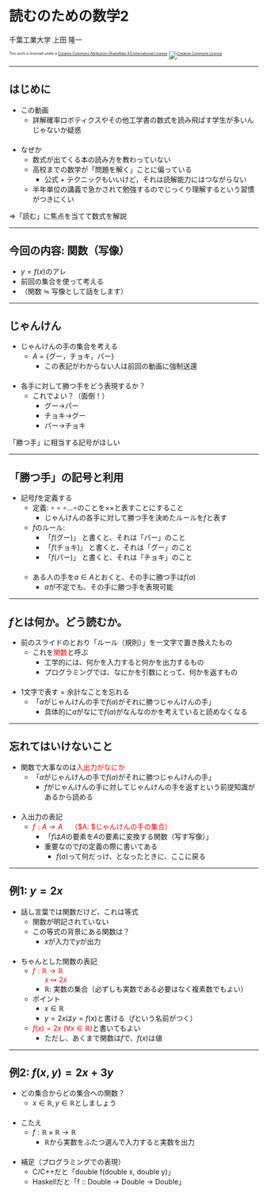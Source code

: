 $\newcommand{\V}[1]{\boldsymbol{#1}}$

# 読むのための数学2

千葉工業大学 上田 隆一

<p style="font-size:50%">
This work is licensed under a <a rel="license" href="http://creativecommons.org/licenses/by-sa/4.0/">Creative Commons Attribution-ShareAlike 4.0 International License</a>.
<a rel="license" href="http://creativecommons.org/licenses/by-sa/4.0/">
<img alt="Creative Commons License" style="border-width:0" src="https://i.creativecommons.org/l/by-sa/4.0/88x31.png" /></a>
</p>

---

## はじめに

* この動画
    * 詳解確率ロボティクスやその他工学書の数式を読み飛ばす学生が多いんじゃないか疑惑<br />　
* なぜか
    * 数式が出てくる本の読み方を教わっていない
    * 高校までの数学が「問題を解く」ことに偏っている
        * 公式 + テクニックもいいけど，それは読解能力にはつながらない
    * 半年単位の講義で急かされて勉強するのでじっくり理解するという習慣がつきにくい


$\Rightarrow$「読む」に焦点を当てて数式を解説

---

## 今回の内容: 関数（写像）

* $y = f(x)$のアレ
* 前回の集合を使って考える
* （関数 $\fallingdotseq$ 写像として話をします）

---

## じゃんけん

* じゃんけんの手の集合を考える
  * $A$ = {グー，チョキ，パー}
    * この表記がわからない人は前回の動画に強制送還<br />　
* 各手に対して勝つ手をどう表現するか？
  * これでよい？（面倒！）
    * グー$\rightarrow$パー
    * チョキ$\rightarrow$グー
    * パー$\rightarrow$チョキ

「勝つ手」に相当する記号がほしい

---

## 「勝つ手」の記号と利用

* 記号$f$を定義する
  * 定義: $\circ\circ\circ\dots\circ$のことを$\times\times$と表すことにすること
    * じゃんけんの各手に対して勝つ手を決めたルールを$f$と表す
  * $f$のルール: 
    * 「$f$(グー)」 と書くと、それは「パー」のこと
    * 「$f$(チョキ)」 と書くと、それは「グー」のこと
    * 「$f$(パー)」 と書くと、それは「チョキ」のこと<br />　
  * ある人の手を$a \in A$とおくと、その手に勝つ手は$f(a)$
    * $a$が不定でも、その手に勝つ手を表現可能

---


## $f$とは何か。どう読むか。

* 前のスライドのとおり「ルール（規則）」を一文字で置き換えたもの
  * これを<span style="color:red">関数</span>と呼ぶ
    * 工学的には、何かを入力すると何かを出力するもの
    * プログラミングでは、なにかを引数にとって、何かを返すもの<br />　
* 1文字で表す = 余計なことを忘れる
    * 「$a$がじゃんけんの手で$f(a)$がそれに勝つじゃんけんの手」
      * 具体的に$a$がなにで$f(a)$がなんなのかを考えていると読めなくなる

---

## 忘れてはいけないこと

* 関数で大事なのは<span style="color:red">入出力がなにか</span>
  * 「$a$がじゃんけんの手で$f(a)$がそれに勝つじゃんけんの手」
    * $f$がじゃんけんの手に対してじゃんけんの手を返すという前提知識があるから読める<br />　
* 入出力の表記
  * <span style="color:red">$f: A \rightarrow A \quad$（$A: $じゃんけんの手の集合）</span>
    * 「$f$は$A$の要素を$A$の要素に変換する関数（写す写像）」
    * 重要なので$f$の定義の際に書いてある
      * $f(a)$って何だっけ、となったときに、ここに戻る

---

## 例1: $y = 2x$

* 話し言葉では関数だけど、これは等式
  * 関数が明記されていない
  * この等式の背景にある関数は？
    * $x$が入力で$y$が出力<br />　
* ちゃんとした関数の表記
  * <span style="color:red">$f: \mathbb{R} \to \mathbb{R}$<br />
$\quad\ \ x \mapsto 2x$</span>
    * $\mathbb{R}$: 実数の集合（必ずしも実数である必要はなく複素数でもよい）
  * ポイント
    * $x \in \mathbb{R}$
    * $y = 2x$は$y = f(x)$と書ける（$f$という名前がつく）
  * <span style="color:red">$f(x) = 2x \ (\forall x \in \mathbb{R})$</span>と書いてもよい
    * ただし、あくまで関数は$f$で、$f(x)$は値

---

## 例2: $f(x,y) = 2x + 3y$

* どの集合からどの集合への関数？
  * $x \in \mathbb{R}, y \in \mathbb{R}$としましょう<br />　
* こたえ
  * $f: \mathbb{R}\times \mathbb{R} \to \mathbb{R}$
    * $\mathbb{R}$から実数をふたつ選んで入力すると実数を出力<br />　
* 補足（プログラミングでの表現）
  * C/C++だと「double f(double x, double y)」
  * Haskellだと「f :: Double -> Double -> Double」

